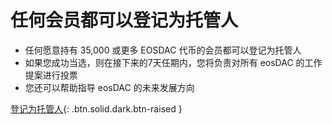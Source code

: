 **任何会员**都可以登记为**托管人**
===

 * 任何愿意持有 35,000 或更多 EOSDAC 代币的会员都可以登记为托管人
 * 如果您成功当选，则在接下来的7天任期内，您将负责对所有 eosDAC 的工作提案进行投票
 * 您还可以帮助指导 eosDAC 的未来发展方向

[登记为托管人](https://members.eosdac.io){: .btn.solid.dark.btn-raised }
